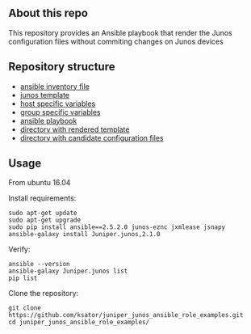 ## About this repo
This repository provides an Ansible playbook that render the Junos configuration files without commiting changes on Junos devices

## Repository structure
- [ansible inventory file](hosts)
- [junos template](template.j2)
- [host specific variables](host_vars)
- [group specific variables](group_vars)
- [ansible playbook](playbook.yml)
- [directory with rendered template](rendered_template)
- [directory with candidate configuration files](candidate_config)

## Usage 

From ubuntu 16.04  

Install requirements: 
```
sudo apt-get update
sudo apt-get upgrade
sudo pip install ansible==2.5.2.0 junos-eznc jxmlease jsnapy
ansible-galaxy install Juniper.junos,2.1.0
```
Verify:
```
ansible --version
ansible-galaxy Juniper.junos list
pip list
```
Clone the repository: 
```
git clone https://github.com/ksator/juniper_junos_ansible_role_examples.git
cd juniper_junos_ansible_role_examples/
```

